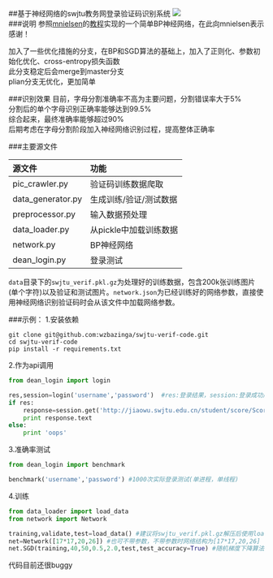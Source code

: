 ##基于神经网络的swjtu教务网登录验证码识别系统
![](bp.png)  
###说明
参照[mnielsen](https://github.com/mnielsen)的[教程](http://neuralnetworksanddeeplearning.com/)实现的一个简单BP神经网络，在此向mnielsen表示感谢！  

加入了一些优化措施的分支，在BP和SGD算法的基础上，加入了正则化、参数初始化优化、cross-entropy损失函数  
此分支稳定后会merge到master分支  
plian分支无优化，更加简单  

###识别效果
目前，字母分割准确率不高为主要问题，分割错误率大于5%  
分割后的单个字母识别正确率能够达到99.5%  
综合起来，最终准确率能够超过90%  
后期考虑在字母分割阶段加入神经网络识别过程，提高整体正确率  

###主要源文件

|源文件               |功能                |
|:-------------------|:-----------------|
|pic_crawler.py      |验证码训练数据爬取    |
|data_generator.py   |生成训练/验证/测试数据 |
|preprocessor.py     |输入数据预处理        |
|data_loader.py      |从pickle中加载训练数据|
|network.py          |BP神经网络           |
|dean_login.py       |登录测试             |


`data`目录下的`swjtu_verif.pkl.gz`为处理好的训练数据，包含200k张训练图片(单个字符)以及验证和测试图片。`network.json`为已经训练好的网络参数，直接使用神经网络识别验证码时会从该文件中加载网络参数。
 
###示例：
1.安装依赖
```shell
git clone git@github.com:wzbazinga/swjtu-verif-code.git
cd swjtu-verif-code
pip install -r requirements.txt
```
2.作为api调用
```python
from dean_login import login

res,session=login('username','password')  #res:登录结果，session:登录成功后获取的requests.Session对象
if res:
    response=session.get('http://jiaowu.swjtu.edu.cn/student/score/ScoreNew.jsp')
    print response.text
else:
    print 'oops'
```
3.准确率测试
```python
from dean_login import benchmark

benchmark('username','password') #1000次实际登录测试(单进程，单线程)
```
4.训练  
```python
from data_loader import load_data
from network import Network

training,validate,test=load_data() #建议将swjtu_verif.pkl.gz解压后使用load_data_raw函数加载数据，否则速度比较慢
net=Network([17*17,20,26]) #也可不带参数，不带参数时网络结构为[17*17,20,26]
net.SGD(training,40,50,0.5,2.0,test,test_accuracy=True) #随机梯度下降算法，除training外的参数可不带
```
代码目前还很buggy